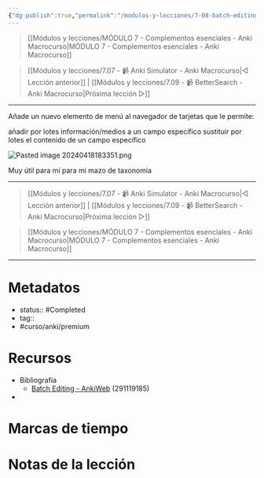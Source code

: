```yaml
---
{"dg-publish":true,"permalink":"/modulos-y-lecciones/7-08-batch-editing-anki-macrocurso/","noteIcon":"","updated":"2024-05-21T22:14:05.329+02:00"}
---
```



> [[Módulos y lecciones/MÓDULO 7 - Complementos esenciales - Anki Macrocurso\|MÓDULO 7 - Complementos esenciales - Anki Macrocurso]]

> [[Módulos y lecciones/7.07 - 📹 Anki Simulator - Anki Macrocurso\|◁ Lección anterior]] | [[Módulos y lecciones/7.09 - 📹 BetterSearch - Anki Macrocurso\|Próxima lección ▷]]

---

Añade un nuevo elemento de menú al navegador de tarjetas que le permite:

añadir por lotes información/medios a un campo específico
sustituir por lotes el contenido de un campo específico

![Pasted image 20240418183351.png](/img/user/ANEXOS/Pasted%20image%2020240418183351.png)

Muy útil para mí para mi mazo de taxonomía

---

> [[Módulos y lecciones/7.07 - 📹 Anki Simulator - Anki Macrocurso\|◁ Lección anterior]] | [[Módulos y lecciones/7.09 - 📹 BetterSearch - Anki Macrocurso\|Próxima lección ▷]]

> [[Módulos y lecciones/MÓDULO 7 - Complementos esenciales - Anki Macrocurso\|MÓDULO 7 - Complementos esenciales - Anki Macrocurso]]

---
# Metadatos
- status:: #Completed   
- tag::  
- #curso/anki/premium

# Recursos
- Bibliografía
	- [Batch Editing - AnkiWeb](https://ankiweb.net/shared/info/291119185) (291119185)
- 

# Marcas de tiempo


# Notas de la lección
